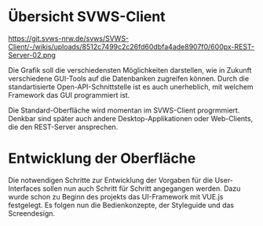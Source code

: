 # Übersicht SVWS-Client

https://git.svws-nrw.de/svws/SVWS-Client/-/wikis/uploads/8512c7499c2c26fd60dbfa4ade8907f0/600px-REST-Server-02.png

Die Grafik soll die verschiedensten Möglichkeiten darstellen, wie in Zukunft verschiedene GUI-Tools auf die Datenbanken zugreifen können. Durch die standartisierte Open-API-Schnittstelle ist es auch unerheblich, mit welchem Framework das GUI programmiert ist.

Die Standard-Oberfläche wird momentan im SVWS-Client progrmmiert.
Denkbar sind später auch andere Desktop-Applikationen oder Web-Clients, die den REST-Server ansprechen.

# Entwicklung der Oberfläche

Die notwendigen Schritte zur Entwicklung der Vorgaben für die User-Interfaces sollen nun auch Schritt für Schritt angegangen werden.
Dazu wurde schon zu Beginn des projekts das UI-Framework mit VUE.js festgelegt. Es folgen nun die Bedienkonzepte, der Styleguide und das Screendesign. 
